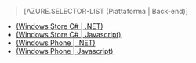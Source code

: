 ﻿> [AZURE.SELECTOR-LIST (Piattaforma | Back-end)]
- [(Windows Store C# | .NET)](/it-it/documentation/articles/mobile-services-dotnet-backend-windows-store-dotnet-upload-data-blob-storage/)
- [(Windows Store C# | Javascript)](/it-it/documentation/articles/mobile-services-windows-store-dotnet-upload-data-blob-storage/)
- [(Windows Phone | .NET)](/it-it/documentation/articles/mobile-services-dotnet-backend-windows-phone-upload-data-blob-storage/)
- [(Windows Phone | Javascript)](/it-it/documentation/articles/mobile-services-windows-phone-upload-data-blob-storage/)

<!--HONumber=42-->
